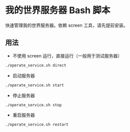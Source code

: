 # 我的世界服务器 Bash 脚本
快速管理我的世界服务器。依赖 screen 工具，请先提前安装。

## 用法
- 不使用 screen 运行，直接运行（一般用于测试服务器）
```bash
./operate_service.sh direct
```
- 启动服务器
```bash
./operate_service.sh start
```

- 停止服务器
```bash
./operate_service.sh stop
```

- 重启服务器
```bash
./operate_service.sh restart
```

